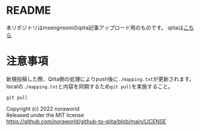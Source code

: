 # README
本リポジトリはmsengnsoniのqiita記事アップロード用のものです。
qiitaは[こちら](https://qiita.com/msengnsoni)

# 注意事項
新規投稿した際、Qiita側の処理によりpush後に`./mapping.txt`が更新されます。
localの`./mapping.txt`と内容を同期するため`git pull`を実施すること。

```
git pull
```

Copyright (c) 2022 noraworld  
Released under the MIT license  
https://github.com/noraworld/github-to-qiita/blob/main/LICENSE